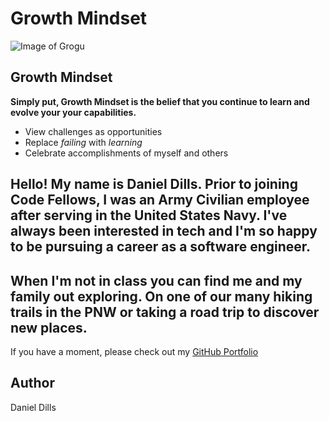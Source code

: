 # Growth Mindset

![Image of Grogu](https://i.kym-cdn.com/photos/images/original/001/687/982/ee1.jpg)

## Growth Mindset
__Simply put, Growth Mindset is the belief that you continue to learn and evolve your your capabilities.__

- View challenges as opportunities
- Replace *failing* with *learning*
- Celebrate accomplishments of myself and others


## Hello! My name is Daniel Dills. Prior to joining Code Fellows, I was an Army Civilian employee after serving in the United States Navy. I've always been interested in tech and I'm so happy to be pursuing a career as a software engineer.
## When I'm not in class you can find me and my family out exploring. On one of our many hiking trails in the PNW or taking a road trip to discover new places.

If you have a moment, please check out my [GitHub Portfolio](https://github.com/danieldills)

## Author
Daniel Dills



